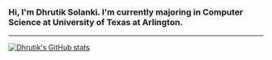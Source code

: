 ### Hi, I'm Dhrutik Solanki. I'm currently majoring in Computer Science at University of Texas at Arlington.
---
[![Dhrutik's GitHub stats](https://github-readme-stats.vercel.app/api?username=DhrutikS257&show_icons=true)](https://github.com/DhrutikS257)

